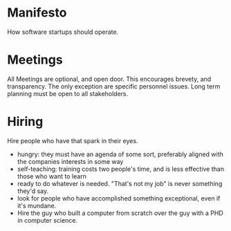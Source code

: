 Manifesto
=========

How software startups should operate.



Meetings
========

  All Meetings are optional, and open door.  This encourages brevety, and transparency.
    The only exception are specific personnel issues.  Long term planning must be open to all stakeholders.

Hiring
======

  Hire people who have that spark in their eyes.
  - hungry: they must have an agenda of some sort, preferably aligned with the companies interests in some way
  - self-teaching: training costs two people's time, and is less effective than those who want to learn
  - ready to do whatever is needed.  "That's not my job" is never something they'd say.
  - look for people who have accomplished something exceptional, even if it's mundane.  
  -   Hire the guy who built a computer from scratch over the guy with a PHD in computer science. 

